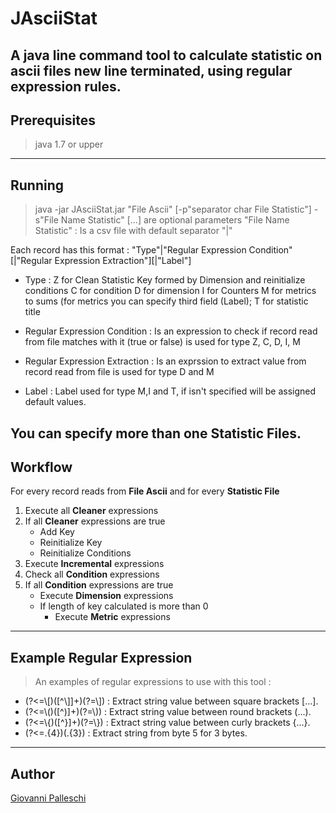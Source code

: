 # JAsciiStat
A java line command tool to calculate statistic on ascii files new line terminated, using regular expression rules.
---
## Prerequisites
>   java 1.7 or upper
---
## Running
>   java -jar JAsciiStat.jar "File Ascii" [-p"separator char File Statistic"] -s"File Name Statistic"
[...] are optional parameters
"File Name Statistic"       :   Is a csv file with default separator "|" 

Each record has this format : "Type"|"Regular Expression Condition"[|"Regular Expression Extraction"][|"Label"]

- Type                            : Z for Clean Statistic Key formed by Dimension and reinitialize conditions 
                                    C for condition
                                    D for dimension
                                    I for Counters
                                    M for metrics to sums (for metrics you can specify third field (Label);
                                    T for statistic title 

- Regular Expression Condition  : Is an expression to check if record read from file matches with it (true or false) is used for type Z, C, D, I, M
- Regular Expression Extraction : Is an exprssion to extract value from record read from file is used for type D and M
- Label                         : Label used for type M,I and T, if isn't specified will be assigned default values.

You can specify more than one **Statistic Files**.
---
## Workflow
For every record reads from **File Ascii** and for every **Statistic File** 

1. Execute all **Cleaner** expressions
2. If all **Cleaner** expressions are true 
    - Add Key
    - Reinitialize Key
    - Reinitialize Conditions
3. Execute **Incremental** expressions
4. Check all **Condition** expressions
5. If all **Condition** expressions are true
    - Execute **Dimension** expressions
    - If length of key calculated is more than 0
        * Execute **Metric** expressions
---
## Example Regular Expression
>   An examples of regular expressions to use with this tool :

- (?<=\\[)([^\\]]+)(?=\\])    : Extract string value between square brackets [...].
- (?<=\\()([^)]+)(?=\\))      : Extract string value between round brackets (...).
- (?<=\\{)([^}]+)(?=\\})      : Extract string value between curly brackets {...}.
- (?<=.{4})(.{3})             : Extract string from byte 5 for 3 bytes.
---
## Author
[Giovanni Palleschi](https://github.com/gpalleschi "GitHub")